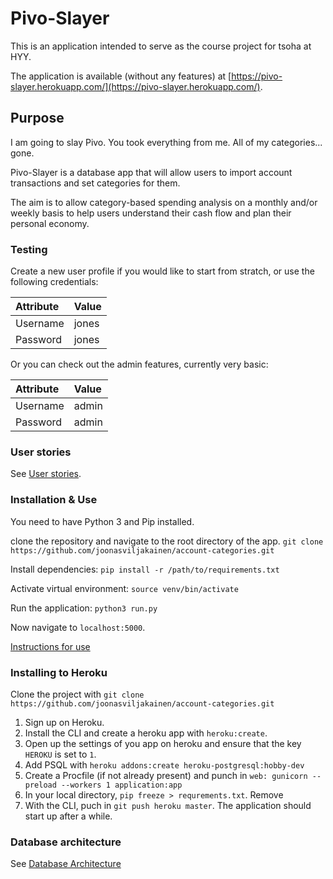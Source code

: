# Pivo-Slayer

This is an application intended to serve as the course project for tsoha 
at HYY.

The application is available (without any features) at [https://pivo-slayer.herokuapp.com/](https://pivo-slayer.herokuapp.com/).

## Purpose

I am going to slay Pivo. You took everything from me. All of my categories... gone.

Pivo-Slayer is a database app that will allow users to import account transactions and set categories for them.

The aim is to allow category-based spending analysis on a monthly and/or weekly basis to help users understand their cash flow and plan their personal economy.

### Testing

Create a new user profile if you would like to start from stratch, or use the following credentials:

| Attribute | Value |
|:-|:-|
| Username | jones |
| Password | jones |

Or you can check out the admin features, currently very basic:

| Attribute | Value |
|:-|:-|
| Username | admin |
| Password | admin |

### User stories

See [User stories](/documentation/stories.md).

### Installation & Use

You need to have Python 3 and Pip installed.

clone the repository and navigate to the root directory of the app.
`git clone https://github.com/joonasviljakainen/account-categories.git`

Install dependencies:
`pip install -r /path/to/requirements.txt`

Activate virtual environment:
`source venv/bin/activate`

Run the application:
`python3 run.py`

Now navigate to `localhost:5000`.

[Instructions for use](/documentation/instructions.md)

### Installing to Heroku

Clone the project with `git clone https://github.com/joonasviljakainen/account-categories.git`

1. Sign up on Heroku.
2. Install the CLI and create a heroku app with `heroku:create`.
3. Open up the settings of you app on heroku and ensure that the key `HEROKU` is set to `1`.
4. Add PSQL with `heroku addons:create heroku-postgresql:hobby-dev`
5. Create a Procfile (if not already present) and punch in  `web: gunicorn --preload --workers 1 application:app`
6. In your local directory, `pip freeze > requrements.txt`. Remove 
7. With the CLI, puch in `git push heroku master`. The application should start up after a while.


### Database architecture

See [Database Architecture](/documentation/databaseArchitecture.md)

